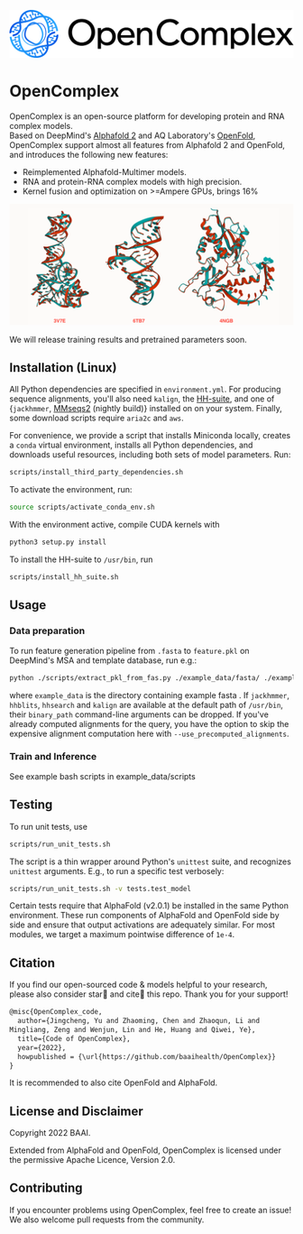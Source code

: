 ![header](img/logo.png)
# OpenComplex
OpenComplex is an open-source platform for developing protein and RNA complex models.  
Based on DeepMind's [Alphafold 2](https://github.com/deepmind/alphafold) and AQ Laboratory's [OpenFold](https://github.com/aqlaboratory/openfold), OpenComplex support almost all features from Alphafold 2 and OpenFold, and introduces the following new features:
* Reimplemented Alphafold-Multimer models.
* RNA and protein-RNA complex models with high precision.
* Kernel fusion and optimization on >=Ampere GPUs, brings 16% 

![Figure 1. OpenComplex inference result of RNA and protein-RNA complex.](img/cases.png)

We will release training results and pretrained parameters soon.

## Installation (Linux)

All Python dependencies are specified in `environment.yml`. For producing sequence 
alignments, you'll also need `kalign`, the [HH-suite](https://github.com/soedinglab/hh-suite), 
and one of {`jackhmmer`, [MMseqs2](https://github.com/soedinglab/mmseqs2) (nightly build)} 
installed on on your system.
Finally, some download scripts require `aria2c` and `aws`.

For convenience, we provide a script that installs Miniconda locally, creates a 
`conda` virtual environment, installs all Python dependencies, and downloads
useful resources, including both sets of model parameters. Run:

```bash
scripts/install_third_party_dependencies.sh
```

To activate the environment, run:

```bash
source scripts/activate_conda_env.sh
```

With the environment active, compile CUDA kernels with

```bash
python3 setup.py install
```

To install the HH-suite to `/usr/bin`, run

```bash
scripts/install_hh_suite.sh
```

## Usage

### Data preparation

To run feature generation pipeline from `.fasta` to `feature.pkl` on DeepMind's MSA and template database, run e.g.:
```bash
python ./scripts/extract_pkl_from_fas.py ./example_data/fasta/ ./example_data/features/
```
where `example_data` is the directory containing example fasta . If `jackhmmer`, 
`hhblits`, `hhsearch` and `kalign` are available at the default path of 
`/usr/bin`, their `binary_path` command-line arguments can be dropped.
If you've already computed alignments for the query, you have the option to 
skip the expensive alignment computation here with 
`--use_precomputed_alignments`.

### Train and Inference

See example bash scripts in example_data/scripts

## Testing

To run unit tests, use

```bash
scripts/run_unit_tests.sh
```

The script is a thin wrapper around Python's `unittest` suite, and recognizes
`unittest` arguments. E.g., to run a specific test verbosely:

```bash
scripts/run_unit_tests.sh -v tests.test_model
```

Certain tests require that AlphaFold (v2.0.1) be installed in the same Python
environment. These run components of AlphaFold and OpenFold side by side and
ensure that output activations are adequately similar. For most modules, we
target a maximum pointwise difference of `1e-4`.

## Citation

If you find our open-sourced code & models helpful to your research, please also consider star🌟 and cite📑 this repo. Thank you for your support!
```
@misc{OpenComplex_code,
  author={Jingcheng, Yu and Zhaoming, Chen and Zhaoqun, Li and Mingliang, Zeng and Wenjun, Lin and He, Huang and Qiwei, Ye},
  title={Code of OpenComplex},
  year={2022},
  howpublished = {\url{https://github.com/baaihealth/OpenComplex}}
}
```
It is recommended to also cite OpenFold and AlphaFold.


## License and Disclaimer

Copyright 2022 BAAI.

Extended from AlphaFold and OpenFold, OpenComplex is licensed under
the permissive Apache Licence, Version 2.0.

## Contributing

If you encounter problems using OpenComplex, feel free to create an issue! We also
welcome pull requests from the community.

